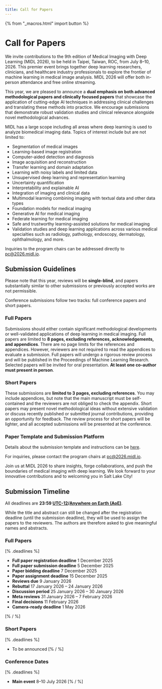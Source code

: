```yaml
---
title: Call for Papers
---
```


{% from "_macros.html" import button %}

# Call for Papers

We invite contributions to the 9th edition of Medical Imaging with Deep Learning (MIDL 2026), to be held in Taipei, Taiwan, ROC, from July 8–10, 2026. This premier event brings together deep learning researchers, clinicians, and healthcare industry professionals to explore the frontier of machine learning in medical image analysis. MIDL 2026 will offer both in-person attendance and free online streaming.

This year, we are pleased to announce a **dual emphasis on both advanced methodological papers and clinically focused papers** that showcase the application of cutting-edge AI techniques in addressing clinical challenges and translating these methods into practice. We encourage submissions that demonstrate robust validation studies and clinical relevance alongside novel methodological advances.

MIDL has a large scope including all areas where deep learning is used to analyze biomedical imaging data. Topics of interest include but are not limited to:    

* Segmentation of medical images
* Learning-based image registration
* Computer-aided detection and diagnosis
* Image acquisition and reconstruction
* Transfer learning and domain adaptation
* Learning with noisy labels and limited data
* Unsupervised deep learning and representation learning
* Uncertainty quantification
* Interpretability and explainable AI
* Integration of imaging and clinical data
* Multimodal learning combining imaging with textual data and other data types
* Foundation models for medical imaging
* Generative AI for medical imaging
* Federate learning for medical imaging
* Safe and trustworthy learning-assisted solutions for medical imaging
* Validation studies and deep learning applications across various medical specialties such as radiology, pathology, endoscopy, dermatology, ophthalmology, and more.

Inquiries to the program chairs can be addressed directly to [pc@2026.midl.io](mailto:pc@2026.midl.io).

## Submission Guidelines

Please note that this year, reviews will be **single-blind**, and papers substantially similar to other submissions or previously accepted works are not permissible.

Conference submissions follow two tracks: full conference papers and short papers.

### Full Papers 

Submissions should either contain significant methodological developments or well-validated applications of deep learning in medical imaging. Full papers are limited to **8 pages, excluding references, acknowledgements, and appendices**. There are no page limits for the references and appendices. However, reviewers are not required to read the appendices to evaluate a submission. Full papers will undergo a rigorous review process and will be published in the Proceedings of Machine Learning Research. Selected papers will be invited for oral presentation. **At least one co-author must present in person**.

### Short Papers

These submissions are **limited to 3 pages, excluding references**. You may include appendices, but note that the main manuscript must be self-contained and the reviewers are not obliged to check the appendix. Short papers may present novel methodological ideas without extensive validation or discuss recently published or submitted journal contributions, providing an opportunity for feedback. The review process for short papers will be lighter, and all accepted submissions will be presented at the conference.

### Paper Template and Submission Platform 

Details about the submission template and instructions can be [here](https://github.com/MIDL-Conference/MIDLLatexTemplate). 

<!-- Submissions should be made through [OpenReview](https://openreview.net/group?id=MIDL.io/2026/Conference). -->

For inquiries, please contact the program chairs at [pc@2026.midl.io](mailto:pc@2026.midl.io).

Join us at MIDL 2026 to share insights, forge collaborations, and push the boundaries of medical imaging with deep learning. We look forward to your innovative contributions and to welcoming you in Salt Lake City!


## Submission Timeline

All deadlines are **23:59 [UTC-12](https://www.timeanddate.com/time/zones/aoe)/[Anywhere on Earth (AoE)](https://en.wikipedia.org/wiki/Anywhere_on_Earth)**.

<!-- **Note that visa invitation letters will be available upon request for registered attendees. If you require a visa invitation letter, please contact the organizers at [2025@midl.io](mailto:2025@midl.io) after completing your registration.**

**To process your request, please provide:**
- *Your full legal name (as it appears on your passport)*
- *Your home country address*
- *Your paper ID and title if you submitted a paper to MIDL 2025* -->


While the title and abstract can still be changed after the registration deadline (until the submission deadline), they will be used to assign the papers to the reviewers. The authors are therefore asked to give meaningful names and abstracts.

### Full Papers
[% .deadlines %]
* **Full paper registration deadline** 1 December 2025
* **Full paper submission deadline** 5 December 2025
* **Paper bidding deadline** 7 December 2025
* **Paper assignment deadline** 15 December 2025
* **Reviews due** 9 January 2026
* **Rebuttal** 17 January 2026 – 24 January 2026
* **Discussion period** 25 January 2026 – 30 January 2026
* **Meta reviews** 31 January 2026 – 7 February 2026
* **Final decisions** 11 February 2026
* **Camera-ready deadline** 1 May 2026
<!-- for stricking use <s. </s>-->
[% / %]
<!-- <p class="button">
  <a href="https://openreview.net/group?id=MIDL.io/2026/Conference" target="_blank">Full Paper OpenReview Platform</a>
</p> -->

### Short Papers
[% .deadlines %]
<!-- * **Short paper submission deadline** 11 April 2025
* **Final decisions** 1 May 2025
* **Camera-ready deadline** 1 June 2025 -->
* To be announced
[% / %]
<!-- <p class="button">
  <a href="https://openreview.net/group?id=MIDL.io/2026/Short_Papers" target="_blank">Short Paper OpenReview Platform</a>
</p> -->

### Conference Dates
[% .deadlines %]
* **Main event** 8–10 July 2026
[% / %]
